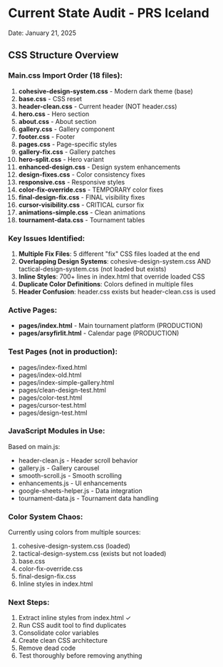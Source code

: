 # Current State Audit - PRS Iceland
Date: January 21, 2025

## CSS Structure Overview

### Main.css Import Order (18 files):
1. **cohesive-design-system.css** - Modern dark theme (base)
2. **base.css** - CSS reset
3. **header-clean.css** - Current header (NOT header.css)
4. **hero.css** - Hero section
5. **about.css** - About section
6. **gallery.css** - Gallery component
7. **footer.css** - Footer
8. **pages.css** - Page-specific styles
9. **gallery-fix.css** - Gallery patches
10. **hero-split.css** - Hero variant
11. **enhanced-design.css** - Design system enhancements
12. **design-fixes.css** - Color consistency fixes
13. **responsive.css** - Responsive styles
14. **color-fix-override.css** - TEMPORARY color fixes
15. **final-design-fix.css** - FINAL visibility fixes
16. **cursor-visibility.css** - CRITICAL cursor fix
17. **animations-simple.css** - Clean animations
18. **tournament-data.css** - Tournament tables

### Key Issues Identified:
1. **Multiple Fix Files**: 5 different "fix" CSS files loaded at the end
2. **Overlapping Design Systems**: cohesive-design-system.css AND tactical-design-system.css (not loaded but exists)
3. **Inline Styles**: 700+ lines in index.html that override loaded CSS
4. **Duplicate Color Definitions**: Colors defined in multiple files
5. **Header Confusion**: header.css exists but header-clean.css is used

### Active Pages:
- **pages/index.html** - Main tournament platform (PRODUCTION)
- **pages/arsyfirlit.html** - Calendar page (PRODUCTION)

### Test Pages (not in production):
- pages/index-fixed.html
- pages/index-old.html
- pages/index-simple-gallery.html
- pages/clean-design-test.html
- pages/color-test.html
- pages/cursor-test.html
- pages/design-test.html

### JavaScript Modules in Use:
Based on main.js:
- header-clean.js - Header scroll behavior
- gallery.js - Gallery carousel
- smooth-scroll.js - Smooth scrolling
- enhancements.js - UI enhancements
- google-sheets-helper.js - Data integration
- tournament-data.js - Tournament data handling

### Color System Chaos:
Currently using colors from multiple sources:
1. cohesive-design-system.css (loaded)
2. tactical-design-system.css (exists but not loaded)
3. base.css
4. color-fix-override.css
5. final-design-fix.css
6. Inline styles in index.html

### Next Steps:
1. Extract inline styles from index.html ✓
2. Run CSS audit tool to find duplicates
3. Consolidate color variables
4. Create clean CSS architecture
5. Remove dead code
6. Test thoroughly before removing anything